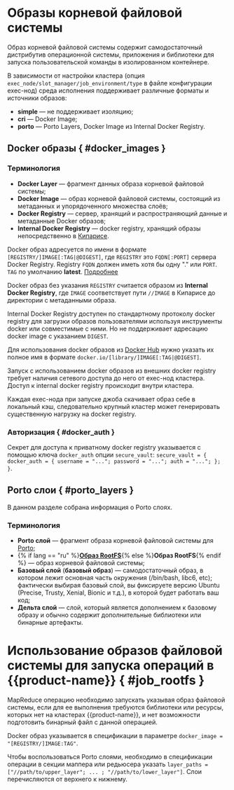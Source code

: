 # Образы корневой файловой системы

Образ корневой файловой системы содержит самодостаточный дистрибутив операционной системы, приложения и библиотеки для запуска пользовательской команды в изолированном контейнере.

В зависимости от настройки кластера (опция `exec_node/slot_manager/job_environment/type` в файле конфигурации exec-нод) среда исполнения поддерживает различные форматы и источники образов:
- **simple** — не поддерживает изоляцию;
- **cri** — Docker Image;
- **porto** — Porto Layers, Docker Image из Internal Docker Registry.

## Docker образы { #docker_images }

### Терминология

- **Docker Layer** — фрагмент данных образа корневой файловой системы;
- **Docker Image** — образ корневой файловой системы, состоящий из метаданных и упорядоченного множества слоёв;
- **Docker Registry** — сервер, хранящий и распространяющий данные и метаданные Docker образов;
- **Internal Docker Registry** — docker registry, хранящий образы непосредственно в [Кипарисе](../../../../user-guide/storage/cypress.md).

Docker образ адресуется по имени в формате `[REGISTRY/]IMAGE[:TAG|@DIGEST]`, где `REGISTRY` это `FQDN[:PORT]` сервера Docker Registry. Registry `FQDN` должен иметь хотя бы одну "." или `PORT`. `TAG` по умолчанию **latest**. [Подробнее](https://docs.docker.com/engine/reference/commandline/pull/)

Docker образ без указания `REGISTRY` считается образом из **Internal Docker Registry**, где `IMAGE` соответствует пути `//IMAGE` в Кипарисе до директории с метаданными образа.

Internal Docker Registry доступен по стандартному протоколу docker registry для загрузки образов пользователями используя инструменты docker или совместимые с ними. Но не поддерживает адресацию docker image с указанием `DIGEST`.

Для использования docker образов из [Docker Hub](https://hub.docker.com) нужно указать их полное имя в формате `docker.io/[library/]IMAGE[:TAG|@DIGEST]`.

Запуск с использованием docker образов из внешних docker registry требует наличия сетевого доступа до него от exec-нод кластера. Доступ к internal docker registry происходит внутри кластера.

Каждая exec-нода при запуске джоба скачивает образ себе в локальный кэш, следовательно крупный кластер может генерировать существенную нагрузку на docker registry.

### Авторизация { #docker_auth }

Секрет для доступа к приватному docker registry указывается с помощью ключа `docker_auth` опции `secure_vault`:
`secure_vault = { docker_auth = { username = "..."; password = "..."; auth = "..."; }; }`.

## Porto слои { #porto_layers }

В данном разделе собрана информация о Porto слоях.

### Терминология

- **Porto слой** — фрагмент образа корневой файловой системы для [Porto](https://github.com/ten-nancy/porto);
- {% if lang == "ru" %}**[Образ RootFS](http://wiki.rosalab.ru/ru/index.php/Образ_rootfs)**{% else %}**Образ RootFS**{% endif %} — образ корневой файловой системы;
- **Базовый слой** (**базовый образ**) — самодостаточный образ, в котором лежит основная часть окружения (/bin/bash, libc6, etc); фактически выбирая базовый слой, вы фиксируете версию Ubuntu (Precise, Trusty, Xenial, Bionic и т.д.), в которой будет работать ваш код;
- **Дельта слой** — слой, который является дополнением к базовому образу и обычно содержит дополнительные библиотеки или бинарные артефакты.

# Использование образов файловой системы для запуска операций в {{product-name}} { #job_rootfs }

MapReduce операцию необходимо запускать указывая образ файловой системы, если для ее выполнения требуются библиотеки или ресурсы, которых нет на кластерах {{product-name}}, и нет возможности подготовить бинарный файл с данной операцией.

Docker образ указывается в спецификации в параметре `docker_image = "[REGISTRY/]IMAGE:TAG"`.

Чтобы воспользоваться Porto слоями, необходимо в спецификации операции в секции маппера или редьюсера указать `layer_paths = ["//path/to/upper_layer"; ... ; "//path/to/lower_layer"]`. Слои перечисляются от верхнего к нижнему.
